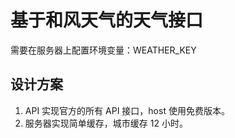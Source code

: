 # 基于和风天气的天气接口

需要在服务器上配置环境变量：WEATHER_KEY

## 设计方案

1. API 实现官方的所有 API 接口，host 使用免费版本。
2. 服务器实现简单缓存，城市缓存 12 小时。
